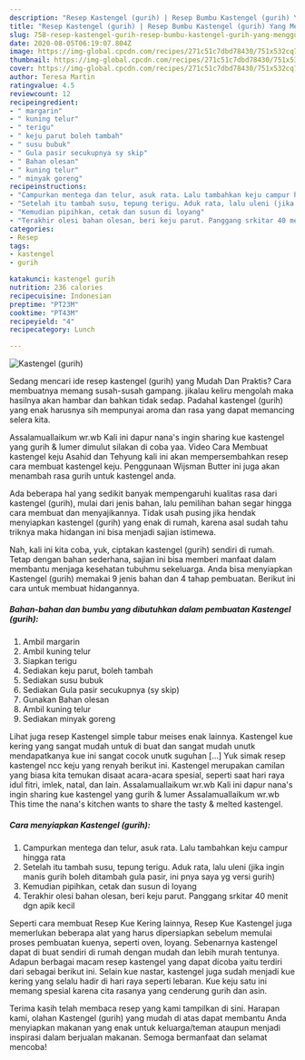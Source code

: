 ```yaml
---
description: "Resep Kastengel (gurih) | Resep Bumbu Kastengel (gurih) Yang Menggugah Selera"
title: "Resep Kastengel (gurih) | Resep Bumbu Kastengel (gurih) Yang Menggugah Selera"
slug: 758-resep-kastengel-gurih-resep-bumbu-kastengel-gurih-yang-menggugah-selera
date: 2020-08-05T06:19:07.804Z
image: https://img-global.cpcdn.com/recipes/271c51c7dbd78430/751x532cq70/kastengel-gurih-foto-resep-utama.jpg
thumbnail: https://img-global.cpcdn.com/recipes/271c51c7dbd78430/751x532cq70/kastengel-gurih-foto-resep-utama.jpg
cover: https://img-global.cpcdn.com/recipes/271c51c7dbd78430/751x532cq70/kastengel-gurih-foto-resep-utama.jpg
author: Teresa Martin
ratingvalue: 4.5
reviewcount: 12
recipeingredient:
- " margarin"
- " kuning telur"
- " terigu"
- " keju parut boleh tambah"
- " susu bubuk"
- " Gula pasir secukupnya sy skip"
- " Bahan olesan"
- " kuning telur"
- " minyak goreng"
recipeinstructions:
- "Campurkan mentega dan telur, asuk rata. Lalu tambahkan keju campur hingga rata"
- "Setelah itu tambah susu, tepung terigu. Aduk rata, lalu uleni (jika ingin manis gurih boleh ditambah gula pasir, ini pnya saya yg versi gurih)"
- "Kemudian pipihkan, cetak dan susun di loyang"
- "Terakhir olesi bahan olesan, beri keju parut. Panggang srkitar 40 menit dgn apik kecil"
categories:
- Resep
tags:
- kastengel
- gurih

katakunci: kastengel gurih 
nutrition: 236 calories
recipecuisine: Indonesian
preptime: "PT23M"
cooktime: "PT43M"
recipeyield: "4"
recipecategory: Lunch

---
```



![Kastengel (gurih)](https://img-global.cpcdn.com/recipes/271c51c7dbd78430/751x532cq70/kastengel-gurih-foto-resep-utama.jpg)

Sedang mencari ide resep kastengel (gurih) yang Mudah Dan Praktis? Cara membuatnya memang susah-susah gampang. jikalau keliru mengolah maka hasilnya akan hambar dan bahkan tidak sedap. Padahal kastengel (gurih) yang enak harusnya sih mempunyai aroma dan rasa yang dapat memancing selera kita.

Assalamuallaikum wr.wb Kali ini dapur nana&#39;s ingin sharing kue kastengel yang gurih &amp; lumer dimulut silakan di coba yaa. Video Cara Membuat kastengel keju Asahid dan Tehyung kali ini akan mempersembahkan resep cara membuat kastengel keju. Penggunaan Wijsman Butter ini juga akan menambah rasa gurih untuk kastengel anda.

Ada beberapa hal yang sedikit banyak mempengaruhi kualitas rasa dari kastengel (gurih), mulai dari jenis bahan, lalu pemilihan bahan segar hingga cara membuat dan menyajikannya. Tidak usah pusing jika hendak menyiapkan kastengel (gurih) yang enak di rumah, karena asal sudah tahu triknya maka hidangan ini bisa menjadi sajian istimewa.


Nah, kali ini kita coba, yuk, ciptakan kastengel (gurih) sendiri di rumah. Tetap dengan bahan sederhana, sajian ini bisa memberi manfaat dalam membantu menjaga kesehatan tubuhmu sekeluarga. Anda bisa menyiapkan Kastengel (gurih) memakai 9 jenis bahan dan 4 tahap pembuatan. Berikut ini cara untuk membuat hidangannya.

<!--inarticleads1-->

##### Bahan-bahan dan bumbu yang dibutuhkan dalam pembuatan Kastengel (gurih):

1. Ambil  margarin
1. Ambil  kuning telur
1. Siapkan  terigu
1. Sediakan  keju parut, boleh tambah
1. Sediakan  susu bubuk
1. Sediakan  Gula pasir secukupnya (sy skip)
1. Gunakan  Bahan olesan
1. Ambil  kuning telur
1. Sediakan  minyak goreng


Lihat juga resep Kastengel simple tabur meises enak lainnya. Kastengel kue kering yang sangat mudah untuk di buat dan sangat mudah unutk mendapatkanya kue ini sangat cocok unutk suguhan […] Yuk simak resep kastengel ncc keju yang renyah berikut ini. Kastengel merupakan camilan yang biasa kita temukan disaat acara-acara spesial, seperti saat hari raya idul fitri, imlek, natal, dan lain. Assalamuallaikum wr.wb Kali ini dapur nana&#39;s ingin sharing kue kastengel yang gurih &amp; lumer Assalamuallaikum wr.wb This time the nana&#39;s kitchen wants to share the tasty &amp; melted kastengel. 

<!--inarticleads2-->

##### Cara menyiapkan Kastengel (gurih):

1. Campurkan mentega dan telur, asuk rata. Lalu tambahkan keju campur hingga rata
1. Setelah itu tambah susu, tepung terigu. Aduk rata, lalu uleni (jika ingin manis gurih boleh ditambah gula pasir, ini pnya saya yg versi gurih)
1. Kemudian pipihkan, cetak dan susun di loyang
1. Terakhir olesi bahan olesan, beri keju parut. Panggang srkitar 40 menit dgn apik kecil


Seperti cara membuat Resep Kue Kering lainnya, Resep Kue Kastengel juga memerlukan beberapa alat yang harus dipersiapkan sebelum memulai proses pembuatan kuenya, seperti oven, loyang. Sebenarnya kastengel dapat di buat sendiri di rumah dengan mudah dan lebih murah tentunya. Adapun berbagai macam resep kastengel yang dapat dicoba yaitu terdiri dari sebagai berikut ini. Selain kue nastar, kastengel juga sudah menjadi kue kering yang selalu hadir di hari raya seperti lebaran. Kue keju satu ini memang spesial karena cita rasanya yang cenderung gurih dan asin. 

Terima kasih telah membaca resep yang kami tampilkan di sini. Harapan kami, olahan Kastengel (gurih) yang mudah di atas dapat membantu Anda menyiapkan makanan yang enak untuk keluarga/teman ataupun menjadi inspirasi dalam berjualan makanan. Semoga bermanfaat dan selamat mencoba!
